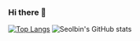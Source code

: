 ### Hi there 👋

<!--
**seolbin01/seolbin01** is a ✨ _special_ ✨ repository because its `README.md` (this file) appears on your GitHub profile.

Here are some ideas to get you started:

- 🔭 I’m currently working on ...
- 🌱 I’m currently learning ...
- 👯 I’m looking to collaborate on ...
- 🤔 I’m looking for help with ...
- 💬 Ask me about ...
- 📫 How to reach me: ...
- 😄 Pronouns: ...
- ⚡ Fun fact: ...
-->
[![Top Langs](https://github-readme-stats.vercel.app/api/top-langs/?username=seolbin01)](https://github.com/anuraghazra/github-readme-stats)
![Seolbin's GitHub stats](https://github-readme-stats.vercel.app/api?username=seolbin01&show_icons=true&theme=radical)

